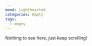 ```yaml
---
mood: Lighthearted
categories: Empty
tags:
  - empty
---
```

Nothing to see here, just keep scrolling!